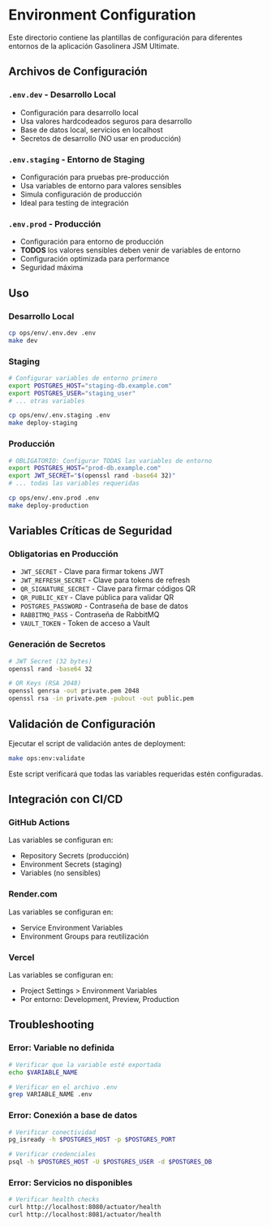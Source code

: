 # Environment Configuration

Este directorio contiene las plantillas de configuración para diferentes entornos de la aplicación Gasolinera JSM Ultimate.

## Archivos de Configuración

### `.env.dev` - Desarrollo Local

- Configuración para desarrollo local
- Usa valores hardcodeados seguros para desarrollo
- Base de datos local, servicios en localhost
- Secretos de desarrollo (NO usar en producción)

### `.env.staging` - Entorno de Staging

- Configuración para pruebas pre-producción
- Usa variables de entorno para valores sensibles
- Simula configuración de producción
- Ideal para testing de integración

### `.env.prod` - Producción

- Configuración para entorno de producción
- **TODOS** los valores sensibles deben venir de variables de entorno
- Configuración optimizada para performance
- Seguridad máxima

## Uso

### Desarrollo Local

```bash
cp ops/env/.env.dev .env
make dev
```

### Staging

```bash
# Configurar variables de entorno primero
export POSTGRES_HOST="staging-db.example.com"
export POSTGRES_USER="staging_user"
# ... otras variables

cp ops/env/.env.staging .env
make deploy-staging
```

### Producción

```bash
# OBLIGATORIO: Configurar TODAS las variables de entorno
export POSTGRES_HOST="prod-db.example.com"
export JWT_SECRET="$(openssl rand -base64 32)"
# ... todas las variables requeridas

cp ops/env/.env.prod .env
make deploy-production
```

## Variables Críticas de Seguridad

### Obligatorias en Producción

- `JWT_SECRET` - Clave para firmar tokens JWT
- `JWT_REFRESH_SECRET` - Clave para tokens de refresh
- `QR_SIGNATURE_SECRET` - Clave para firmar códigos QR
- `QR_PUBLIC_KEY` - Clave pública para validar QR
- `POSTGRES_PASSWORD` - Contraseña de base de datos
- `RABBITMQ_PASS` - Contraseña de RabbitMQ
- `VAULT_TOKEN` - Token de acceso a Vault

### Generación de Secretos

```bash
# JWT Secret (32 bytes)
openssl rand -base64 32

# QR Keys (RSA 2048)
openssl genrsa -out private.pem 2048
openssl rsa -in private.pem -pubout -out public.pem
```

## Validación de Configuración

Ejecutar el script de validación antes de deployment:

```bash
make ops:env:validate
```

Este script verificará que todas las variables requeridas estén configuradas.

## Integración con CI/CD

### GitHub Actions

Las variables se configuran en:

- Repository Secrets (producción)
- Environment Secrets (staging)
- Variables (no sensibles)

### Render.com

Las variables se configuran en:

- Service Environment Variables
- Environment Groups para reutilización

### Vercel

Las variables se configuran en:

- Project Settings > Environment Variables
- Por entorno: Development, Preview, Production

## Troubleshooting

### Error: Variable no definida

```bash
# Verificar que la variable esté exportada
echo $VARIABLE_NAME

# Verificar en el archivo .env
grep VARIABLE_NAME .env
```

### Error: Conexión a base de datos

```bash
# Verificar conectividad
pg_isready -h $POSTGRES_HOST -p $POSTGRES_PORT

# Verificar credenciales
psql -h $POSTGRES_HOST -U $POSTGRES_USER -d $POSTGRES_DB
```

### Error: Servicios no disponibles

```bash
# Verificar health checks
curl http://localhost:8080/actuator/health
curl http://localhost:8081/actuator/health
```
